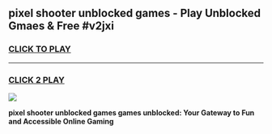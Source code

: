 
## pixel shooter unblocked games - Play Unblocked Gmaes & Free #v2jxi
<h3>
<a href="https://news.freeplayer.one?title=pixel_shooter_unblocked_games&ref=03M">CLICK TO PLAY</a></h3>
<hr>

<h3>
<a href="https://news.freeplayer.one?title=pixel_shooter_unblocked_games&ref=03M">CLICK 2 PLAY</a>
  
</h3>

<a href="https://news.freeplayer.one?title=pixel_shooter_unblocked_games&ref=03M"><img src="https://clearcache.store/games.png"></a>


**pixel shooter unblocked games games unblocked: Your Gateway to Fun and Accessible Online Gaming**
